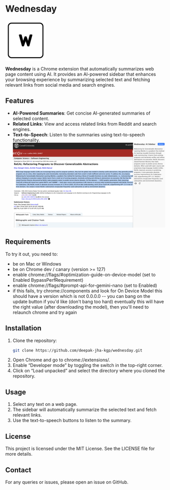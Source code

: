 # Wednesday

![Wednesday Icon](icons/icon128.png)

**Wednesday** is a Chrome extension that automatically summarizes web page content using AI. It provides an AI-powered sidebar that enhances your browsing experience by summarizing selected text and fetching relevant links from social media and search engines.

## Features

- **AI-Powered Summaries**: Get concise AI-generated summaries of selected content.
- **Related Links**: View and access related links from Reddit and search engines.
- **Text-to-Speech**: Listen to the summaries using text-to-speech functionality.
![Screenshot](screenshots/screenshot.png)


## Requirements 
To try it out, you need to:

- be on Mac or Windows
- be on Chrome dev / canary (version >= 127)
- enable chrome://flags/#optimization-guide-on-device-model (set to Enabled BypassPerfRequirement)
- enable chrome://flags/#prompt-api-for-gemini-nano (set to Enabled)
- if this fails, try chrome://components and look for On Device Model
    this should have a version which is not 0.0.0.0 -- you can bang on the update button if you'd like (don't bang too hard)
    eventually this will have the right value (after downloading the model), then you'll need to relaunch chrome and try again

## Installation

1. Clone the repository:
   ```sh
   git clone https://github.com/deepak-jha-kgp/wednesday.git
2. Open Chrome and go to chrome://extensions/.
3. Enable “Developer mode” by toggling the switch in the top-right corner.
4. Click on “Load unpacked” and select the directory where you cloned the repository.

## Usage
1. Select any text on a web page.
2. The sidebar will automatically summarize the selected text and fetch relevant links.
3. Use the text-to-speech buttons to listen to the summary.

## License
This project is licensed under the MIT License. See the LICENSE file for more details.

## Contact
For any queries or issues, please open an issue on GitHub.